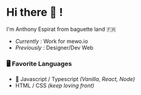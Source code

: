 # Hi there 👋 !
I'm Anthony Espirat from baguette land 🇫🇷  

- *Currently* : Work for mewo.io
- *Previously* : Designer/Dev Web

### 🖥️ Favorite Languages

- 💜 Javascript / Typescript *(Vanilla, React, Node)* 
- HTML / CSS *(keep loving front)*

<!--

🕐 O'Clock student (French Dev School) ...  
🍥 Got Design Web degree ...  
🍕 Pizza master race ...  
⌨️ Got semi-custom keyboard  
🎮 Enjoy playing video game  
-->
